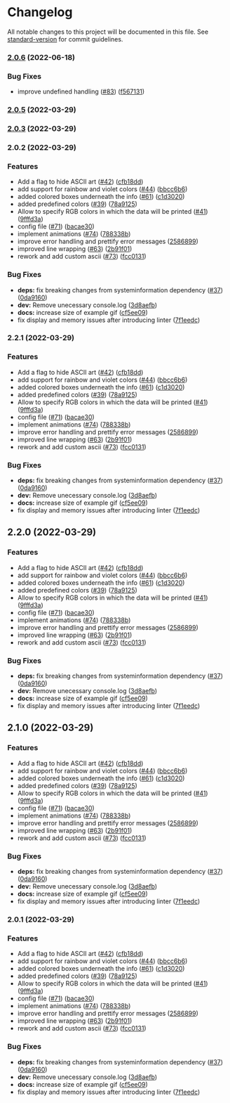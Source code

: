 # Changelog

All notable changes to this project will be documented in this file. See [standard-version](https://github.com/conventional-changelog/standard-version) for commit guidelines.

### [2.0.6](https://github.com/golota60/yayfetch/compare/v2.0.5...v2.0.6) (2022-06-18)


### Bug Fixes

* improve undefined handling ([#83](https://github.com/golota60/yayfetch/issues/83)) ([f567131](https://github.com/golota60/yayfetch/commit/f56713152e8adadbed770ce34d4a641a19715b6c))

### [2.0.5](https://github.com/golota60/yayfetch/compare/v2.0.4...v2.0.5) (2022-03-29)

### [2.0.3](https://github.com/golota60/yayfetch/compare/v2.0.2...v2.0.3) (2022-03-29)

### 2.0.2 (2022-03-29)


### Features

* Add a flag to hide ASCII art ([#42](https://github.com/golota60/yayfetch/issues/42)) ([cfb18dd](https://github.com/golota60/yayfetch/commit/cfb18dd9cb55695ccb65ed370f82fd1c0eda6113))
* add support for rainbow and violet colors ([#44](https://github.com/golota60/yayfetch/issues/44)) ([bbcc6b6](https://github.com/golota60/yayfetch/commit/bbcc6b6e5253920630d5c8adaecc1840638107e2))
* added colored boxes underneath the info ([#61](https://github.com/golota60/yayfetch/issues/61)) ([c1d3020](https://github.com/golota60/yayfetch/commit/c1d30207730abfb90294c85c7cbf8b092f0f1806))
* added predefined colors ([#39](https://github.com/golota60/yayfetch/issues/39)) ([78a9125](https://github.com/golota60/yayfetch/commit/78a912506f2fd385c7465c7e2181eda6f6a956c2))
* Allow to specify RGB colors in which the data will be printed ([#41](https://github.com/golota60/yayfetch/issues/41)) ([9fffd3a](https://github.com/golota60/yayfetch/commit/9fffd3a8eb0328c61ffdfa9901b3bd6bea6d44ee))
* config file ([#71](https://github.com/golota60/yayfetch/issues/71)) ([bacae30](https://github.com/golota60/yayfetch/commit/bacae3067d3f8695edcafe7ed8ecea4c972d56bf))
* implement animations ([#74](https://github.com/golota60/yayfetch/issues/74)) ([788338b](https://github.com/golota60/yayfetch/commit/788338b2078423ba185f482b8478dc560a0d3b21))
* improve error handling and prettify error messages ([2586899](https://github.com/golota60/yayfetch/commit/25868995998e45571a87c0778a8b7c26a3bed30b))
* improved line wrapping ([#63](https://github.com/golota60/yayfetch/issues/63)) ([2b91f01](https://github.com/golota60/yayfetch/commit/2b91f0159ec81b561a8c0fe983060733d035e2ae))
* rework and add custom ascii ([#73](https://github.com/golota60/yayfetch/issues/73)) ([fcc0131](https://github.com/golota60/yayfetch/commit/fcc01312c932bb1f882a5eb6a63f69d1be8cef84))


### Bug Fixes

* **deps:** fix breaking changes from systeminformation dependency ([#37](https://github.com/golota60/yayfetch/issues/37)) ([0da9160](https://github.com/golota60/yayfetch/commit/0da9160e5c15f412a3322c6d8264d742cc17003e))
* **dev:** Remove unecessary console.log ([3d8aefb](https://github.com/golota60/yayfetch/commit/3d8aefb38870c9be24278e4f30c797357c78ad4d))
* **docs:** increase size of example gif ([cf5ee09](https://github.com/golota60/yayfetch/commit/cf5ee091047a212ea183ea06cf22273a5d4cbd1d))
* fix display and memory issues after introducing linter ([7f1eedc](https://github.com/golota60/yayfetch/commit/7f1eedcd5973358403bd6a0adf18378adfe80fc2))

### 2.2.1 (2022-03-29)


### Features

* Add a flag to hide ASCII art ([#42](https://github.com/golota60/yayfetch/issues/42)) ([cfb18dd](https://github.com/golota60/yayfetch/commit/cfb18dd9cb55695ccb65ed370f82fd1c0eda6113))
* add support for rainbow and violet colors ([#44](https://github.com/golota60/yayfetch/issues/44)) ([bbcc6b6](https://github.com/golota60/yayfetch/commit/bbcc6b6e5253920630d5c8adaecc1840638107e2))
* added colored boxes underneath the info ([#61](https://github.com/golota60/yayfetch/issues/61)) ([c1d3020](https://github.com/golota60/yayfetch/commit/c1d30207730abfb90294c85c7cbf8b092f0f1806))
* added predefined colors ([#39](https://github.com/golota60/yayfetch/issues/39)) ([78a9125](https://github.com/golota60/yayfetch/commit/78a912506f2fd385c7465c7e2181eda6f6a956c2))
* Allow to specify RGB colors in which the data will be printed ([#41](https://github.com/golota60/yayfetch/issues/41)) ([9fffd3a](https://github.com/golota60/yayfetch/commit/9fffd3a8eb0328c61ffdfa9901b3bd6bea6d44ee))
* config file ([#71](https://github.com/golota60/yayfetch/issues/71)) ([bacae30](https://github.com/golota60/yayfetch/commit/bacae3067d3f8695edcafe7ed8ecea4c972d56bf))
* implement animations ([#74](https://github.com/golota60/yayfetch/issues/74)) ([788338b](https://github.com/golota60/yayfetch/commit/788338b2078423ba185f482b8478dc560a0d3b21))
* improve error handling and prettify error messages ([2586899](https://github.com/golota60/yayfetch/commit/25868995998e45571a87c0778a8b7c26a3bed30b))
* improved line wrapping ([#63](https://github.com/golota60/yayfetch/issues/63)) ([2b91f01](https://github.com/golota60/yayfetch/commit/2b91f0159ec81b561a8c0fe983060733d035e2ae))
* rework and add custom ascii ([#73](https://github.com/golota60/yayfetch/issues/73)) ([fcc0131](https://github.com/golota60/yayfetch/commit/fcc01312c932bb1f882a5eb6a63f69d1be8cef84))


### Bug Fixes

* **deps:** fix breaking changes from systeminformation dependency ([#37](https://github.com/golota60/yayfetch/issues/37)) ([0da9160](https://github.com/golota60/yayfetch/commit/0da9160e5c15f412a3322c6d8264d742cc17003e))
* **dev:** Remove unecessary console.log ([3d8aefb](https://github.com/golota60/yayfetch/commit/3d8aefb38870c9be24278e4f30c797357c78ad4d))
* **docs:** increase size of example gif ([cf5ee09](https://github.com/golota60/yayfetch/commit/cf5ee091047a212ea183ea06cf22273a5d4cbd1d))
* fix display and memory issues after introducing linter ([7f1eedc](https://github.com/golota60/yayfetch/commit/7f1eedcd5973358403bd6a0adf18378adfe80fc2))

## 2.2.0 (2022-03-29)


### Features

* Add a flag to hide ASCII art ([#42](https://github.com/golota60/yayfetch/issues/42)) ([cfb18dd](https://github.com/golota60/yayfetch/commit/cfb18dd9cb55695ccb65ed370f82fd1c0eda6113))
* add support for rainbow and violet colors ([#44](https://github.com/golota60/yayfetch/issues/44)) ([bbcc6b6](https://github.com/golota60/yayfetch/commit/bbcc6b6e5253920630d5c8adaecc1840638107e2))
* added colored boxes underneath the info ([#61](https://github.com/golota60/yayfetch/issues/61)) ([c1d3020](https://github.com/golota60/yayfetch/commit/c1d30207730abfb90294c85c7cbf8b092f0f1806))
* added predefined colors ([#39](https://github.com/golota60/yayfetch/issues/39)) ([78a9125](https://github.com/golota60/yayfetch/commit/78a912506f2fd385c7465c7e2181eda6f6a956c2))
* Allow to specify RGB colors in which the data will be printed ([#41](https://github.com/golota60/yayfetch/issues/41)) ([9fffd3a](https://github.com/golota60/yayfetch/commit/9fffd3a8eb0328c61ffdfa9901b3bd6bea6d44ee))
* config file ([#71](https://github.com/golota60/yayfetch/issues/71)) ([bacae30](https://github.com/golota60/yayfetch/commit/bacae3067d3f8695edcafe7ed8ecea4c972d56bf))
* implement animations ([#74](https://github.com/golota60/yayfetch/issues/74)) ([788338b](https://github.com/golota60/yayfetch/commit/788338b2078423ba185f482b8478dc560a0d3b21))
* improve error handling and prettify error messages ([2586899](https://github.com/golota60/yayfetch/commit/25868995998e45571a87c0778a8b7c26a3bed30b))
* improved line wrapping ([#63](https://github.com/golota60/yayfetch/issues/63)) ([2b91f01](https://github.com/golota60/yayfetch/commit/2b91f0159ec81b561a8c0fe983060733d035e2ae))
* rework and add custom ascii ([#73](https://github.com/golota60/yayfetch/issues/73)) ([fcc0131](https://github.com/golota60/yayfetch/commit/fcc01312c932bb1f882a5eb6a63f69d1be8cef84))


### Bug Fixes

* **deps:** fix breaking changes from systeminformation dependency ([#37](https://github.com/golota60/yayfetch/issues/37)) ([0da9160](https://github.com/golota60/yayfetch/commit/0da9160e5c15f412a3322c6d8264d742cc17003e))
* **dev:** Remove unecessary console.log ([3d8aefb](https://github.com/golota60/yayfetch/commit/3d8aefb38870c9be24278e4f30c797357c78ad4d))
* **docs:** increase size of example gif ([cf5ee09](https://github.com/golota60/yayfetch/commit/cf5ee091047a212ea183ea06cf22273a5d4cbd1d))
* fix display and memory issues after introducing linter ([7f1eedc](https://github.com/golota60/yayfetch/commit/7f1eedcd5973358403bd6a0adf18378adfe80fc2))

## 2.1.0 (2022-03-29)


### Features

* Add a flag to hide ASCII art ([#42](https://github.com/golota60/yayfetch/issues/42)) ([cfb18dd](https://github.com/golota60/yayfetch/commit/cfb18dd9cb55695ccb65ed370f82fd1c0eda6113))
* add support for rainbow and violet colors ([#44](https://github.com/golota60/yayfetch/issues/44)) ([bbcc6b6](https://github.com/golota60/yayfetch/commit/bbcc6b6e5253920630d5c8adaecc1840638107e2))
* added colored boxes underneath the info ([#61](https://github.com/golota60/yayfetch/issues/61)) ([c1d3020](https://github.com/golota60/yayfetch/commit/c1d30207730abfb90294c85c7cbf8b092f0f1806))
* added predefined colors ([#39](https://github.com/golota60/yayfetch/issues/39)) ([78a9125](https://github.com/golota60/yayfetch/commit/78a912506f2fd385c7465c7e2181eda6f6a956c2))
* Allow to specify RGB colors in which the data will be printed ([#41](https://github.com/golota60/yayfetch/issues/41)) ([9fffd3a](https://github.com/golota60/yayfetch/commit/9fffd3a8eb0328c61ffdfa9901b3bd6bea6d44ee))
* config file ([#71](https://github.com/golota60/yayfetch/issues/71)) ([bacae30](https://github.com/golota60/yayfetch/commit/bacae3067d3f8695edcafe7ed8ecea4c972d56bf))
* implement animations ([#74](https://github.com/golota60/yayfetch/issues/74)) ([788338b](https://github.com/golota60/yayfetch/commit/788338b2078423ba185f482b8478dc560a0d3b21))
* improve error handling and prettify error messages ([2586899](https://github.com/golota60/yayfetch/commit/25868995998e45571a87c0778a8b7c26a3bed30b))
* improved line wrapping ([#63](https://github.com/golota60/yayfetch/issues/63)) ([2b91f01](https://github.com/golota60/yayfetch/commit/2b91f0159ec81b561a8c0fe983060733d035e2ae))
* rework and add custom ascii ([#73](https://github.com/golota60/yayfetch/issues/73)) ([fcc0131](https://github.com/golota60/yayfetch/commit/fcc01312c932bb1f882a5eb6a63f69d1be8cef84))


### Bug Fixes

* **deps:** fix breaking changes from systeminformation dependency ([#37](https://github.com/golota60/yayfetch/issues/37)) ([0da9160](https://github.com/golota60/yayfetch/commit/0da9160e5c15f412a3322c6d8264d742cc17003e))
* **dev:** Remove unecessary console.log ([3d8aefb](https://github.com/golota60/yayfetch/commit/3d8aefb38870c9be24278e4f30c797357c78ad4d))
* **docs:** increase size of example gif ([cf5ee09](https://github.com/golota60/yayfetch/commit/cf5ee091047a212ea183ea06cf22273a5d4cbd1d))
* fix display and memory issues after introducing linter ([7f1eedc](https://github.com/golota60/yayfetch/commit/7f1eedcd5973358403bd6a0adf18378adfe80fc2))

### 2.0.1 (2022-03-29)


### Features

* Add a flag to hide ASCII art ([#42](https://github.com/golota60/yayfetch/issues/42)) ([cfb18dd](https://github.com/golota60/yayfetch/commit/cfb18dd9cb55695ccb65ed370f82fd1c0eda6113))
* add support for rainbow and violet colors ([#44](https://github.com/golota60/yayfetch/issues/44)) ([bbcc6b6](https://github.com/golota60/yayfetch/commit/bbcc6b6e5253920630d5c8adaecc1840638107e2))
* added colored boxes underneath the info ([#61](https://github.com/golota60/yayfetch/issues/61)) ([c1d3020](https://github.com/golota60/yayfetch/commit/c1d30207730abfb90294c85c7cbf8b092f0f1806))
* added predefined colors ([#39](https://github.com/golota60/yayfetch/issues/39)) ([78a9125](https://github.com/golota60/yayfetch/commit/78a912506f2fd385c7465c7e2181eda6f6a956c2))
* Allow to specify RGB colors in which the data will be printed ([#41](https://github.com/golota60/yayfetch/issues/41)) ([9fffd3a](https://github.com/golota60/yayfetch/commit/9fffd3a8eb0328c61ffdfa9901b3bd6bea6d44ee))
* config file ([#71](https://github.com/golota60/yayfetch/issues/71)) ([bacae30](https://github.com/golota60/yayfetch/commit/bacae3067d3f8695edcafe7ed8ecea4c972d56bf))
* implement animations ([#74](https://github.com/golota60/yayfetch/issues/74)) ([788338b](https://github.com/golota60/yayfetch/commit/788338b2078423ba185f482b8478dc560a0d3b21))
* improve error handling and prettify error messages ([2586899](https://github.com/golota60/yayfetch/commit/25868995998e45571a87c0778a8b7c26a3bed30b))
* improved line wrapping ([#63](https://github.com/golota60/yayfetch/issues/63)) ([2b91f01](https://github.com/golota60/yayfetch/commit/2b91f0159ec81b561a8c0fe983060733d035e2ae))
* rework and add custom ascii ([#73](https://github.com/golota60/yayfetch/issues/73)) ([fcc0131](https://github.com/golota60/yayfetch/commit/fcc01312c932bb1f882a5eb6a63f69d1be8cef84))


### Bug Fixes

* **deps:** fix breaking changes from systeminformation dependency ([#37](https://github.com/golota60/yayfetch/issues/37)) ([0da9160](https://github.com/golota60/yayfetch/commit/0da9160e5c15f412a3322c6d8264d742cc17003e))
* **dev:** Remove unecessary console.log ([3d8aefb](https://github.com/golota60/yayfetch/commit/3d8aefb38870c9be24278e4f30c797357c78ad4d))
* **docs:** increase size of example gif ([cf5ee09](https://github.com/golota60/yayfetch/commit/cf5ee091047a212ea183ea06cf22273a5d4cbd1d))
* fix display and memory issues after introducing linter ([7f1eedc](https://github.com/golota60/yayfetch/commit/7f1eedcd5973358403bd6a0adf18378adfe80fc2))
